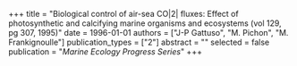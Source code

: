 +++
title = "Biological control of air-sea CO|2| fluxes: Effect of photosynthetic and calcifying marine organisms and ecosystems (vol 129, pg 307, 1995)"
date = 1996-01-01
authors = ["J-P Gattuso", "M. Pichon", "M. Frankignoulle"]
publication_types = ["2"]
abstract = ""
selected = false
publication = "*Marine Ecology Progress Series*"
+++

